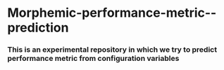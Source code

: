 # Morphemic-performance-metric--prediction

### This is an experimental repository in which we try to predict performance metric from configuration variables 
